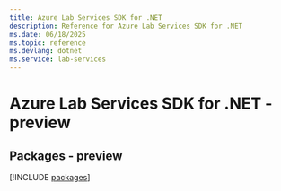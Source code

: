 ```yaml
---
title: Azure Lab Services SDK for .NET
description: Reference for Azure Lab Services SDK for .NET
ms.date: 06/18/2025
ms.topic: reference
ms.devlang: dotnet
ms.service: lab-services
---
```

# Azure Lab Services SDK for .NET - preview
## Packages - preview
[!INCLUDE [packages](lab-services-index.md)]